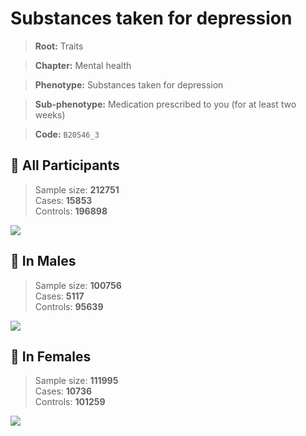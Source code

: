 # Substances taken for depression
> **Root:** Traits  

> **Chapter:** Mental health  

> **Phenotype:** Substances taken for depression  

> **Sub-phenotype:** Medication prescribed to you (for at least two weeks)  

> **Code:** `B20546_3`

## 🧪 All Participants  
> Sample size: **212751**  
> Cases: **15853**  
> Controls: **196898**
<img src="/Traits/Figures/ALL/B20546_3.png"/>
<CsvTable src="/public/Traits/Data/ALL/LG_B20546_3.csv" label="🔍 View full results" />

## 👨 In Males  
> Sample size: **100756**  
> Cases: **5117**  
> Controls: **95639**
<img src="/Traits/Figures/Male/B20546_3.png"/>
<CsvTable src="/public/Traits/Data/Male/LG_B20546_3.csv" label="🔍 View full results" />

## 👩 In Females  
> Sample size: **111995**  
> Cases: **10736**  
> Controls: **101259**
<img src="/Traits/Figures/Female/B20546_3.png"/>
<CsvTable src="/public/Traits/Data/Female/LG_B20546_3.csv" label="🔍 View full results" />
